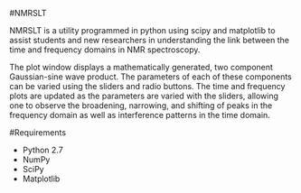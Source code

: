 #NMRSLT

NMRSLT is a utility programmed in python using scipy and matplotlib
to assist students and new researchers in understanding the link
between the time and frequency domains in NMR spectroscopy.

The plot window displays a mathematically generated, two component
Gaussian-sine wave product. The parameters of each of these components
can be varied using the sliders and radio buttons. The time and frequency
plots are updated as the parameters are varied with the sliders, allowing
one to observe the broadening, narrowing, and shifting of peaks in the
frequency domain as well as interference patterns in the time domain.

#Requirements

* Python 2.7
* NumPy
* SciPy
* Matplotlib
